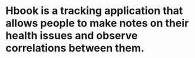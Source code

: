 # Hbook is a tracking application that allows people to make notes on their health issues and observe correlations between them.
